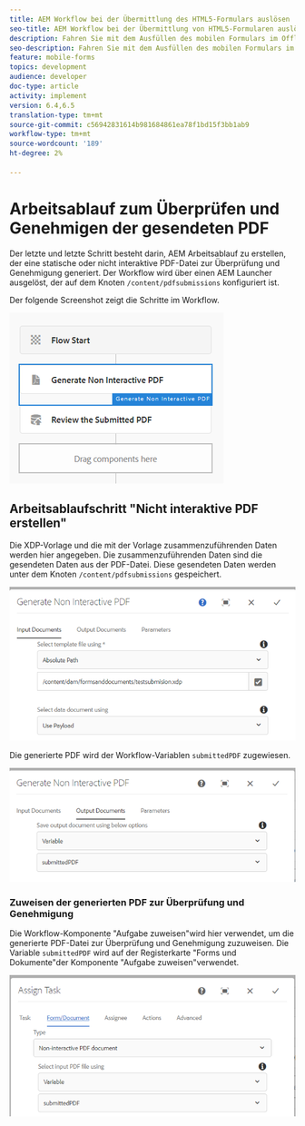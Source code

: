 ```yaml
---
title: AEM Workflow bei der Übermittlung des HTML5-Formulars auslösen
seo-title: AEM Workflow bei der Übermittlung von HTML5-Formularen auslösen
description: Fahren Sie mit dem Ausfüllen des mobilen Formulars im Offlinemodus fort und senden Sie ein mobiles Formular, um AEM Workflow auszulösen
seo-description: Fahren Sie mit dem Ausfüllen des mobilen Formulars im Offlinemodus fort und senden Sie ein mobiles Formular, um AEM Workflow auszulösen
feature: mobile-forms
topics: development
audience: developer
doc-type: article
activity: implement
version: 6.4,6.5
translation-type: tm+mt
source-git-commit: c56942831614b981684861ea78f1bd15f3bb1ab9
workflow-type: tm+mt
source-wordcount: '189'
ht-degree: 2%

---
```



# Arbeitsablauf zum Überprüfen und Genehmigen der gesendeten PDF

Der letzte und letzte Schritt besteht darin, AEM Arbeitsablauf zu erstellen, der eine statische oder nicht interaktive PDF-Datei zur Überprüfung und Genehmigung generiert. Der Workflow wird über einen AEM Launcher ausgelöst, der auf dem Knoten `/content/pdfsubmissions` konfiguriert ist.

Der folgende Screenshot zeigt die Schritte im Workflow.

![ Workflow](assets/workflow.PNG)

## Arbeitsablaufschritt &quot;Nicht interaktive PDF erstellen&quot;

Die XDP-Vorlage und die mit der Vorlage zusammenzuführenden Daten werden hier angegeben. Die zusammenzuführenden Daten sind die gesendeten Daten aus der PDF-Datei. Diese gesendeten Daten werden unter dem Knoten `/content/pdfsubmissions` gespeichert.

![ Workflow](assets/generate-pdf1.PNG)

Die generierte PDF wird der Workflow-Variablen `submittedPDF` zugewiesen.

![ Workflow](assets/generate-pdf2.PNG)

### Zuweisen der generierten PDF zur Überprüfung und Genehmigung

Die Workflow-Komponente &quot;Aufgabe zuweisen&quot;wird hier verwendet, um die generierte PDF-Datei zur Überprüfung und Genehmigung zuzuweisen. Die Variable `submittedPDF` wird auf der Registerkarte &quot;Forms und Dokumente&quot;der Komponente &quot;Aufgabe zuweisen&quot;verwendet.

![ Workflow](assets/assign-task.PNG)
